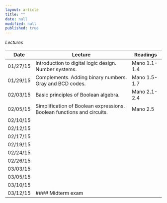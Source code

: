 ```yaml
---
layout: article
title: ""
date: null
modified: null
published: true
---
```


*Lectures*

Date | Lecture | Readings
--------- |---------- | --------- 
01/27/15 | Introduction to digital logic design. Number systems. | Mano 1.1-1.4
01/29/15 | Complements. Adding binary numbers. Gray and BCD codes. | Mano 1.5-1.7
02/03/15 | Basic principles of Boolean algebra. | Mano 2.1-2.4
02/05/15 | Simplification of Boolean expressions. Boolean functions and circuits. | Mano 2.5
02/10/15 ||
02/12/15 ||
02/17/15 ||
02/19/15 ||
02/24/15 ||
02/26/15 ||
03/03/15 ||
03/05/15 ||
03/10/15 ||
03/12/15 | #### Midterm exam
